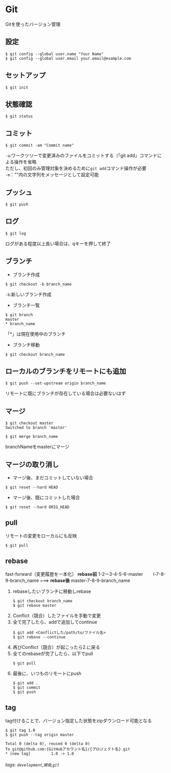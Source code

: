 # Git
Gitを使ったバージョン管理

## 設定
```shell=
$ git config --global user.name "Your Name"
$ git config --global user.email your.email@example.com
```

## セットアップ
```shell=
$ git init
```

## 状態確認
```shell=
$ git status
```

## コミット
```shell=
$ git commit -am "Commit name"
```
`-a`:ワークツリーで変更済みのファイルをコミットする（「git add」コマンドによる操作を省略  
ただし、初回のみ管理対象を決めるために`git add`コマンド操作が必要  
`-m`：""内の文字列をメッセージとして設定可能

## プッシュ
```shell=
$ git push
```

## ログ
```shell=
$ git log
```
ログがある程度以上長い場合は、qキーを押して終了

## ブランチ
- ブランチ作成
```shell=
$ git checkout -b branch_name
```
`-b`:新しいブランチ作成
- ブランチ一覧
```shell=
$ git branch
master
* branch_name
```
「*」は現在使用中のブランチ
- ブランチ移動
```shell=
$ git checkout branch_name
```

## ローカルのブランチをリモートにも追加
```shell=
$ git push --set-upstream origin branch_name
```
リモートに既にブランチが存在している場合は必要ないはず

## マージ
```shell=
$ git checkout master
Switched to branch 'master'

$ git merge branch_name
```
branchNameをmasterにマージ

## マージの取り消し
- マージ後、まだコミットしていない場合
```shell=
$ git reset --hard HEAD
```
- マージ後、既にコミットした場合
```shell=
$ git reset --hard ORIG_HEAD
```

## pull
リモートの変更をローカルにも反映
```shell=
$ git pull
```

## rebase
fast-forward（変更履歴を一本化）
**rebase前**
1-2ー3-4-5-6-master
　　l-7-8-9-branch_name
===>
**rebase後**
master-7-8-9-branch_name

1. rebaseしたいブランチに移動しrebase
    ```shell=
    $ git checkout branch_name
    $ git rebase master
    ```
2. Conflict（競合）したファイルを手動で変更
3. 全て完了したら、addで追加してcontinue
    ```shell=
    $ git add <Conflictした/path/to/ファイル名>
    $ git rebase --continue
    ```
4. 再びConflict（競合）が起こったら2.に戻る
5. 全てのrebaseが完了したら、以下でpull
    ```shell=
    $ git pull
    ```
6. 最後に、いつものリモートにpush
    ```shell=
    $ git add .
    $ git commit
    $ git push
    ```

## tag
tag付けることで、バージョン指定した状態をzipダウンロード可能となる
```shell=
$ git tag 1.0
$ git push --tag origin master

Total 0 (delta 0), reused 0 (delta 0)
To git@github.com:{GitHubアカウント名}/{プロジェクト名}.git
* [new tag]         1.0 -> 1.0
```

###### tags: `development`,`開発`,`git`

